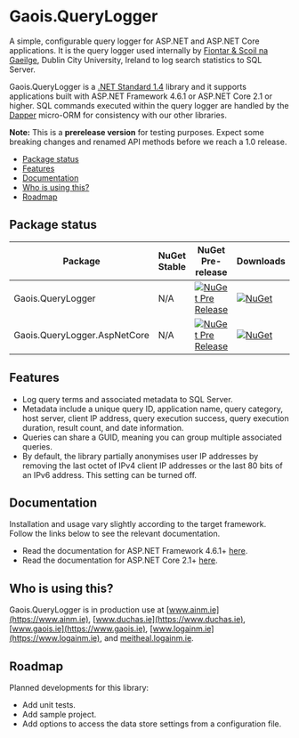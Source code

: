 # Gaois.QueryLogger

A simple, configurable query logger for ASP.NET and ASP.NET Core applications. It is the query logger used internally by [Fiontar & Scoil na Gaeilge](https://www.gaois.ie), Dublin City University, Ireland to log search statistics to SQL Server.

Gaois.QueryLogger is a [.NET Standard 1.4](https://docs.microsoft.com/en-us/dotnet/standard/net-standard) library and it supports applications built with ASP.NET Framework 4.6.1 or ASP.NET Core 2.1 or higher.  SQL commands executed within the query logger are handled by the [Dapper](https://github.com/StackExchange/Dapper/) micro-ORM for consistency with our other libraries.

**Note:** This is a **prerelease version** for testing purposes. Expect some breaking changes and renamed API methods before we reach a 1.0 release.

- [Package status](#package-status)
- [Features](#features)
- [Documentation](#documentation)
- [Who is using this?](#who-is-using-this)
- [Roadmap](#roadmap)

## Package status

| Package | NuGet Stable | NuGet Pre-release | Downloads |
| ------- | ------------ | ----------------- | --------- |
| Gaois.QueryLogger | N/A | [![NuGet Pre Release](https://img.shields.io/nuget/vpre/Gaois.QueryLogger.svg)](https://www.nuget.org/packages/Gaois.QueryLogger/) | [![NuGet](https://img.shields.io/nuget/dt/Gaois.QueryLogger.svg)](https://www.nuget.org/packages/Gaois.QueryLogger/) |
| Gaois.QueryLogger.AspNetCore | N/A | [![NuGet Pre Release](https://img.shields.io/nuget/vpre/Gaois.QueryLogger.AspNetCore.svg)](https://www.nuget.org/packages/Gaois.QueryLogger.AspNetCore/) | [![NuGet](https://img.shields.io/nuget/dt/Gaois.QueryLogger.AspNetCore.svg)](https://www.nuget.org/packages/Gaois.QueryLogger.AspNetCore/) |

## Features

- Log query terms and associated metadata to SQL Server.
- Metadata include a unique query ID, application name, query category, host server, client IP address, query execution success, query execution duration, result count, and date information.
- Queries can share a GUID, meaning you can group multiple associated queries.
- By default, the library partially anonymises user IP addresses by removing the last octet of IPv4 client IP addresses or the last 80 bits of an IPv6 address. This setting can be turned off.

## Documentation

Installation and usage vary slightly according to the target framework. Follow the links below to see the relevant documentation.

- Read the documentation for ASP.NET Framework 4.6.1+ [here](src/Gaois.QueryLogger/).
- Read the documentation for ASP.NET Core 2.1+ [here](src/Gaois.QueryLogger.AspNetCore/).

## Who is using this?

Gaois.QueryLogger is in production use at [www.ainm.ie](https://www.ainm.ie), [www.duchas.ie](https://www.duchas.ie), [www.gaois.ie](https://www.gaois.ie), [www.logainm.ie](https://www.logainm.ie), and [meitheal.logainm.ie](https://meitheal.logainm.ie).

## Roadmap

Planned developments for this library:

- Add unit tests.
- Add sample project.
- Add options to access the data store settings from a configuration file.
